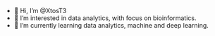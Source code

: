 - 👋 Hi, I’m @XtosT3
- 👀 I’m interested in data analytics, with focus on bioinformatics.
- 🌱 I’m currently learning data analytics, machine and deep learning.

<!---
XtosT3/XtosT3 is a ✨ special ✨ repository because its `README.md` (this file) appears on your GitHub profile.
You can click the Preview link to take a look at your changes.
--->
